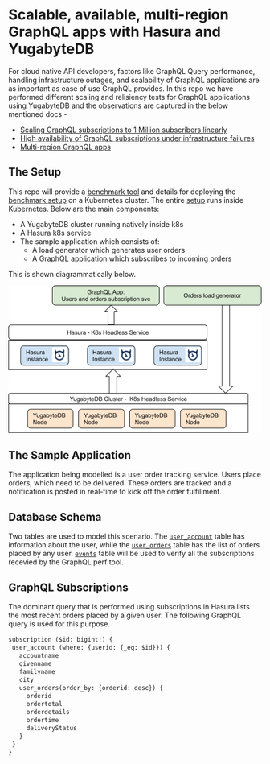 # Scalable, available, multi-region GraphQL apps with Hasura and YugabyteDB

For cloud native API developers, factors like GraphQL Query performance, handling infrastructure outages, and scalability of GraphQL applications are as important as ease of use GraphQL provides.  In this repo we have performed different scaling and relisiency tests for GraphQL applications using YugabyteDB and the observations are captured in the below mentioned docs - 

- [Scaling GraphQL subscriptions to 1 Million subscribers linearly](./1M_subscriptions.md)
- [High availability of GraphQL subscriptions under infrastructure failures](./resilient_graphql_apps.md)
- [Multi-region GraphQL apps](./multi_region_apps.md)

## The Setup

This repo will provide a [benchmark tool](./graphql-subscription-perf-tool) and details for deploying the [benchmark setup](./setup.md) on a Kubernetes cluster. The entire [setup](./setup.md) runs inside Kubernetes. Below are the main components:

- A YugabyteDB cluster running natively inside k8s
- A Hasura k8s service
- The sample application which consists of:
    - A load generator which generates user orders
    - A GraphQL application which subscribes to incoming orders

This is shown diagrammatically below. 

![Benchmark Setup](images/benchmark.png)

## The Sample Application

The application being modelled is a user order tracking service. Users place orders, which need to be delivered. These orders are tracked and a notification is posted in real-time to kick off the order fulfillment.

## Database Schema

Two tables are used to model this scenario. The [ `user_account`](./resources/user.sql) table has information about the user, while the [`user_orders`](./resources/user_orders.sql) table has the list of orders placed by any user. [`events`](./resources/events.sql) table will be used to verify all the subscriptions recevied by the GraphQL perf tool.

## GraphQL Subscriptions

The dominant query that is performed using subscriptions in Hasura lists the most recent orders placed by a given user. The following GraphQL query is used for this purpose.

```
subscription ($id: bigint!) {
 user_account (where: {userid: {_eq: $id}}) {
   accountname
   givenname
   familyname
   city
   user_orders(order_by: {orderid: desc}) {
     orderid
     ordertotal
     orderdetails
     ordertime
     deliveryStatus
   }
 }
}
```









